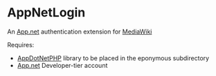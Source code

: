 AppNetLogin
===========

An [App.net](https://app.net) authentication extension for [MediaWiki](https://www.mediawiki.org/wiki/MediaWiki)

Requires:
- [AppDotNetPHP](https://github.com/jdolitsky/AppDotNetPHP) library to be placed in the eponymous subdirectory
- [App.net](https://app.net) Developer-tier account
